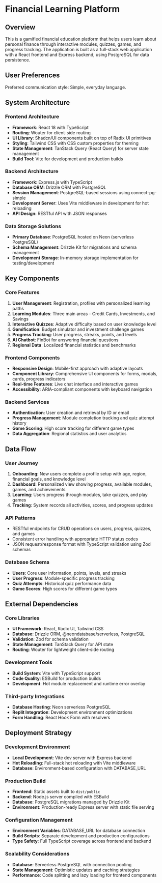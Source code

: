 # Financial Learning Platform

## Overview

This is a gamified financial education platform that helps users learn about personal finance through interactive modules, quizzes, games, and progress tracking. The application is built as a full-stack web application with a React frontend and Express backend, using PostgreSQL for data persistence.

## User Preferences

Preferred communication style: Simple, everyday language.

## System Architecture

### Frontend Architecture
- **Framework**: React 18 with TypeScript
- **Routing**: Wouter for client-side routing
- **UI Library**: Shadcn/UI components built on top of Radix UI primitives
- **Styling**: Tailwind CSS with CSS custom properties for theming
- **State Management**: TanStack Query (React Query) for server state management
- **Build Tool**: Vite for development and production builds

### Backend Architecture
- **Framework**: Express.js with TypeScript
- **Database ORM**: Drizzle ORM with PostgreSQL
- **Session Management**: PostgreSQL-based sessions using connect-pg-simple
- **Development Server**: Uses Vite middleware in development for hot reloading
- **API Design**: RESTful API with JSON responses

### Data Storage Solutions
- **Primary Database**: PostgreSQL hosted on Neon (serverless PostgreSQL)
- **Schema Management**: Drizzle Kit for migrations and schema management
- **Development Storage**: In-memory storage implementation for testing/development

## Key Components

### Core Features
1. **User Management**: Registration, profiles with personalized learning paths
2. **Learning Modules**: Three main areas - Credit Cards, Investments, and Savings
3. **Interactive Quizzes**: Adaptive difficulty based on user knowledge level
4. **Gamification**: Budget simulator and investment challenge games
5. **Progress Tracking**: User progress, streaks, points, and levels
6. **AI Chatbot**: FinBot for answering financial questions
7. **Regional Data**: Localized financial statistics and benchmarks

### Frontend Components
- **Responsive Design**: Mobile-first approach with adaptive layouts
- **Component Library**: Comprehensive UI components for forms, modals, cards, progress indicators
- **Real-time Features**: Live chat interface and interactive games
- **Accessibility**: ARIA-compliant components with keyboard navigation

### Backend Services
- **Authentication**: User creation and retrieval by ID or email
- **Progress Management**: Module completion tracking and quiz attempt history
- **Game Scoring**: High score tracking for different game types
- **Data Aggregation**: Regional statistics and user analytics

## Data Flow

### User Journey
1. **Onboarding**: New users complete a profile setup with age, region, financial goals, and knowledge level
2. **Dashboard**: Personalized view showing progress, available modules, games, and achievements
3. **Learning**: Users progress through modules, take quizzes, and play games
4. **Tracking**: System records all activities, scores, and progress updates

### API Patterns
- RESTful endpoints for CRUD operations on users, progress, quizzes, and games
- Consistent error handling with appropriate HTTP status codes
- JSON request/response format with TypeScript validation using Zod schemas

### Database Schema
- **Users**: Core user information, points, levels, and streaks
- **User Progress**: Module-specific progress tracking
- **Quiz Attempts**: Historical quiz performance data
- **Game Scores**: High scores for different game types

## External Dependencies

### Core Libraries
- **UI Framework**: React, Radix UI, Tailwind CSS
- **Database**: Drizzle ORM, @neondatabase/serverless, PostgreSQL
- **Validation**: Zod for schema validation
- **State Management**: TanStack Query for API state
- **Routing**: Wouter for lightweight client-side routing

### Development Tools
- **Build System**: Vite with TypeScript support
- **Code Quality**: ESBuild for production builds
- **Development**: Hot module replacement and runtime error overlay

### Third-party Integrations
- **Database Hosting**: Neon serverless PostgreSQL
- **Replit Integration**: Development environment optimizations
- **Form Handling**: React Hook Form with resolvers

## Deployment Strategy

### Development Environment
- **Local Development**: Vite dev server with Express backend
- **Hot Reloading**: Full-stack hot reloading with Vite middleware
- **Database**: Environment-based configuration with DATABASE_URL

### Production Build
- **Frontend**: Static assets built to `dist/public`
- **Backend**: Node.js server compiled with ESBuild
- **Database**: PostgreSQL migrations managed by Drizzle Kit
- **Environment**: Production-ready Express server with static file serving

### Configuration Management
- **Environment Variables**: DATABASE_URL for database connection
- **Build Scripts**: Separate development and production configurations
- **Type Safety**: Full TypeScript coverage across frontend and backend

### Scalability Considerations
- **Database**: Serverless PostgreSQL with connection pooling
- **State Management**: Optimistic updates and caching strategies
- **Performance**: Code splitting and lazy loading for frontend components